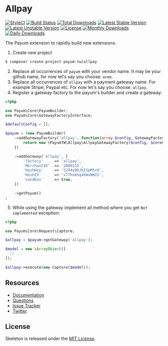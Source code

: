 # Allpay

[![StyleCI](https://styleci.io/repos/63962833/shield?style=flat)](https://styleci.io/repos/63962833)
[![Build Status](https://travis-ci.org/recca0120/payum-allpay.svg)](https://travis-ci.org/recca0120/payum-allpay)
[![Total Downloads](https://poser.pugx.org/payum-tw/allpay/d/total.svg)](https://packagist.org/packages/payum-tw/allpay)
[![Latest Stable Version](https://poser.pugx.org/payum-tw/allpay/v/stable.svg)](https://packagist.org/packages/payum-tw/allpay)
[![Latest Unstable Version](https://poser.pugx.org/payum-tw/allpay/v/unstable.svg)](https://packagist.org/packages/payum-tw/allpay)
[![License](https://poser.pugx.org/payum-tw/allpay/license.svg)](https://packagist.org/packages/payum-tw/allpay)
[![Monthly Downloads](https://poser.pugx.org/payum-tw/allpay/d/monthly)](https://packagist.org/packages/payum-tw/allpay)
[![Daily Downloads](https://poser.pugx.org/payum-tw/allpay/d/daily)](https://packagist.org/packages/payum-tw/allpay)

The Payum extension to rapidly build new extensions.

1. Create new project

```bash
$ composer create-project payum-tw/allpay
```

2. Replace all occurrences of `payum` with your vendor name. It may be your github name, for now let's say you choose: `acme`.
3. Replace all occurrences of `allpay` with a payment gateway name. For example Stripe, Paypal etc. For now let's say you choose: `allpay`.
4. Register a gateway factory to the payum's builder and create a gateway:

```php
<?php

use Payum\Core\PayumBuilder;
use Payum\Core\GatewayFactoryInterface;

$defaultConfig = [];

$payum = (new PayumBuilder)
    ->addGatewayFactory('allpay', function(array $config, GatewayFactoryInterface $coreGatewayFactory) {
        return new \PayumTW\Allpay\AllpayGatewayFactory($config, $coreGatewayFactory);
    })

    ->addGateway('allpay', [
        'factory'     => 'allpay',
        'MerchantID'  => '2000132',
        'HashKey'     => '5294y06JbISpM5x9',
        'HashIV'      => 'v77hoKGq4kWxNNIS',
        'sandbox'     => true,
    ])

    ->getPayum()
;
```

5. While using the gateway implement all method where you get `Not implemented` exception:

```php
<?php

use Payum\Core\Request\Capture;

$allpay = $payum->getGateway('allpay');

$model = new \ArrayObject([
  // ...
]);

$allpay->execute(new Capture($model));
```

## Resources

* [Documentation](https://github.com/Payum/Payum/blob/master/src/Payum/Core/Resources/docs/index.md)
* [Questions](http://stackoverflow.com/questions/tagged/payum)
* [Issue Tracker](https://github.com/Payum/Payum/issues)
* [Twitter](https://twitter.com/payumphp)

## License

Skeleton is released under the [MIT License](LICENSE).
